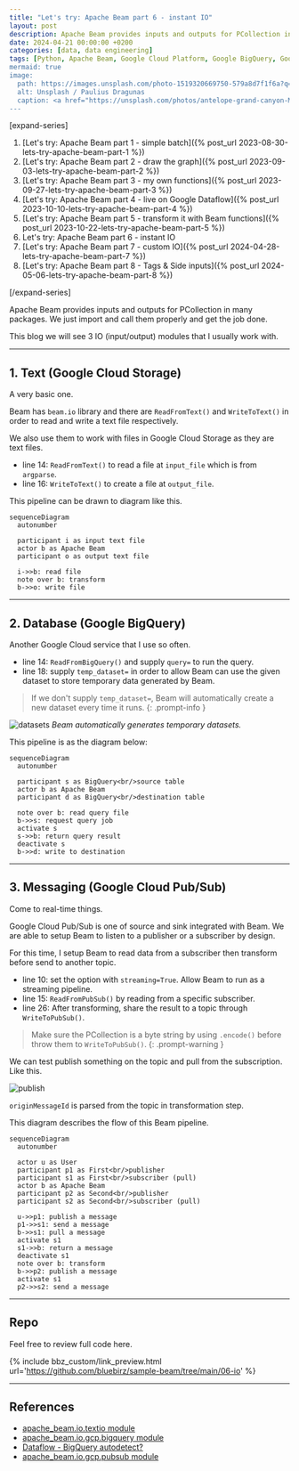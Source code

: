 ```yaml
---
title: "Let's try: Apache Beam part 6 - instant IO"
layout: post
description: Apache Beam provides inputs and outputs for PCollection in many packages.
date: 2024-04-21 00:00:00 +0200
categories: [data, data engineering]
tags: [Python, Apache Beam, Google Cloud Platform, Google BigQuery, Google Cloud Pub/Sub, Google Cloud Storage, let's try]
mermaid: true
image:
  path: https://images.unsplash.com/photo-1519320669750-579a8d7f1f6a?q=80&w=1959&auto=format&fit=crop&ixlib=rb-4.0.3&ixid=M3wxMjA3fDB8MHxwaG90by1wYWdlfHx8fGVufDB8fHx8fA%3D%3D
  alt: Unsplash / Paulius Dragunas
  caption: <a href="https://unsplash.com/photos/antelope-grand-canyon-M2UXVaLlfds">Unsplash / Paulius Dragunas</a>
---
```


[expand-series]

  1. [Let's try: Apache Beam part 1 - simple batch]({% post_url 2023-08-30-lets-try-apache-beam-part-1 %})
  1. [Let's try: Apache Beam part 2 - draw the graph]({% post_url 2023-09-03-lets-try-apache-beam-part-2 %})
  1. [Let's try: Apache Beam part 3 - my own functions]({% post_url 2023-09-27-lets-try-apache-beam-part-3 %})
  1. [Let's try: Apache Beam part 4 - live on Google Dataflow]({% post_url 2023-10-10-lets-try-apache-beam-part-4 %})
  1. [Let's try: Apache Beam part 5 - transform it with Beam functions]({% post_url 2023-10-22-lets-try-apache-beam-part-5 %})
  1. Let's try: Apache Beam part 6 - instant IO
  1. [Let's try: Apache Beam part 7 - custom IO]({% post_url 2024-04-28-lets-try-apache-beam-part-7 %})
  1. [Let's try: Apache Beam part 8 - Tags & Side inputs]({% post_url 2024-05-06-lets-try-apache-beam-part-8 %})

[/expand-series]

Apache Beam provides inputs and outputs for PCollection in many packages. We just import and call them properly and get the job done.

This blog we will see 3 IO (input/output) modules that I usually work with.

---

## 1. Text (Google Cloud Storage)

A very basic one.

Beam has `beam.io` library and there are `ReadFromText()` and `WriteToText()` in order to read and write a text file respectively.

We also use them to work with files in Google Cloud Storage as they are text files.

<script src="https://gist.github.com/bluebirz/c77aa2a47e3e782959bcab4b0d34a7d4.js?file=06-a-text.py"></script>

- line 14: `ReadFromText()` to read a file at `input_file` which is from `argparse`.
- line 16: `WriteToText()` to create a file at `output_file`.

This pipeline can be drawn to diagram like this.

```mermaid
sequenceDiagram
  autonumber

  participant i as input text file
  actor b as Apache Beam
  participant o as output text file
  
  i->>b: read file
  note over b: transform
  b->>o: write file
```

---

## 2. Database (Google BigQuery)

Another Google Cloud service that I use so often.

<script src="https://gist.github.com/bluebirz/c77aa2a47e3e782959bcab4b0d34a7d4.js?file=06-b-bq.py"></script>

- line 14: `ReadFromBigQuery()` and supply `query=` to run the query.
- line 18: supply `temp_dataset=` in order to allow Beam can use the given dataset to store temporary data generated by Beam.

> If we don't supply `temp_dataset=`, Beam will automatically create a new dataset every time it runs.
{: .prompt-info }

![datasets](https://bluebirzdotnet.s3.ap-southeast-1.amazonaws.com/beam/p6/bq-temp-ds.png)
*Beam automatically generates temporary datasets.*

This pipeline is as the diagram below:

```mermaid
sequenceDiagram
  autonumber

  participant s as BigQuery<br/>source table
  actor b as Apache Beam
  participant d as BigQuery<br/>destination table
  
  note over b: read query file
  b->>s: request query job
  activate s
  s->>b: return query result
  deactivate s
  b->>d: write to destination
```

---

## 3. Messaging (Google Cloud Pub/Sub)

Come to real-time things.

Google Cloud Pub/Sub is one of source and sink integrated with Beam. We are able to setup Beam to listen to a publisher or a subscriber by design.

For this time, I setup Beam to read data from a subscriber then transform before send to another topic.

<script src="https://gist.github.com/bluebirz/c77aa2a47e3e782959bcab4b0d34a7d4.js?file=06-c-pubsub.py"></script>

- line 10: set the option with `streaming=True`. Allow Beam to run as a streaming pipeline.
- line 15: `ReadFromPubSub()` by reading from a specific subscriber.
- line 26: After transforming, share the result to a topic through `WriteToPubSub()`.

> Make sure the PCollection is a byte string by using `.encode()` before throw them to `WriteToPubSub()`.
{: .prompt-warning }

We can test publish something on the topic and pull from the subscription. Like this.

![publish](https://bluebirzdotnet.s3.ap-southeast-1.amazonaws.com/beam/p6/pubsub-pub-pull.png)

`originMessageId` is parsed from the topic in transformation step.

This diagram describes the flow of this Beam pipeline.

```mermaid
sequenceDiagram
  autonumber
  
  actor u as User
  participant p1 as First<br/>publisher
  participant s1 as First<br/>subscriber (pull)
  actor b as Apache Beam
  participant p2 as Second<br/>publisher
  participant s2 as Second<br/>subscriber (pull)
 
  u->>p1: publish a message
  p1->>s1: send a message
  b->>s1: pull a message
  activate s1
  s1->>b: return a message
  deactivate s1
  note over b: transform
  b->>p2: publish a message
  activate s1
  p2->>s2: send a message
```

---

## Repo

Feel free to review full code here.

{% include bbz_custom/link_preview.html url='<https://github.com/bluebirz/sample-beam/tree/main/06-io>' %}

---

## References

- [apache_beam.io.textio module](https://beam.apache.org/releases/pydoc/current/apache_beam.io.textio.html)
- [apache_beam.io.gcp.bigquery module](https://beam.apache.org/releases/pydoc/2.36.0/apache_beam.io.gcp.bigquery.html)
- [Dataflow - BigQuery autodetect?](https://stackoverflow.com/questions/67633861/dataflow-bigquery-autodetect/67643669#67643669)
- [apache_beam.io.gcp.pubsub module](https://beam.apache.org/releases/pydoc/2.29.0/apache_beam.io.gcp.pubsub.html)

